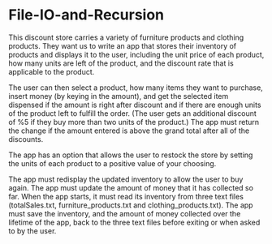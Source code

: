 # File-IO-and-Recursion
This discount store carries a variety of furniture products and clothing products. They want us to write an app that stores their inventory of products and displays it to the user, including the unit price of each product, how many units are left of the product, and the discount rate that is applicable to the product. 

The user can then select a product, how many items they want to purchase, insert money (by keying in the amount), and get the selected item dispensed if the amount is right after discount and if there are enough units of the product left to fulfill the order. (The user gets an additional discount of %5 if they buy more than two units of the product.) The app must return the change if the amount entered is above the grand total after all of the discounts.

The app has an option that allows the user to restock the store by setting the units of each product to a positive value of your choosing.

The app must redisplay the updated inventory to allow the user to buy again. The app must update the amount of money that it has collected so far. When the app starts, it must read its inventory from three text files (totalSales.txt, furniture_products.txt and clothing_products.txt). The app must save the inventory, and the amount of money collected over the lifetime of the app, back to the three text files before exiting or when asked to by the user.
